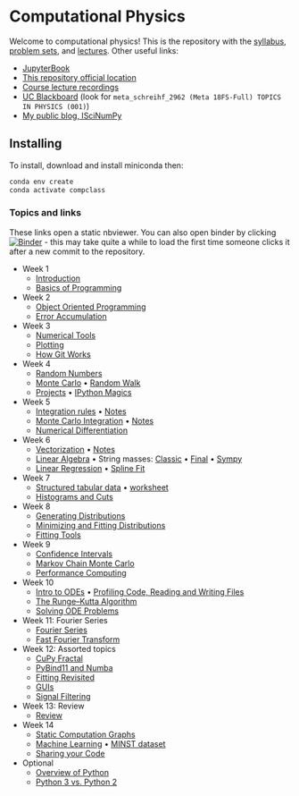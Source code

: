 # Computational Physics

Welcome to computational physics! This is the repository with the [syllabus](./syllabus/computational.md), [problem sets](./problems), and [lectures](./classes). Other useful links:

* [JupyterBook](https://henryiii.github.io/compclass)
* [This repository official location](https://github.com/henryiii/compclass)
* [Course lecture recordings](https://mailuc-my.sharepoint.com/:f:/g/personal/schreihf_ucmail_uc_edu/EgrKNRgtwTNEi6NGDOMFKZsBAmugjchAT-MetLXUszI_lg?e=Fd65aD)
* [UC Blackboard](https://canopy.uc.edu/) (look for `meta_schreihf_2962 (Meta 18FS-Full) TOPICS IN PHYSICS (001)`)
* [My public blog, ISciNumPy](https://iscinumpy.gitlab.io)


## Installing

To install, download and install miniconda then:

```bash
conda env create
conda activate compclass
```

### Topics and links

These links open a static nbviewer. You can also open binder by clicking [![Binder](https://mybinder.org/badge.svg)](https://mybinder.org/v2/gh/henryiii/compclass/master?urlpath=lab) - this may take quite a while to load the first time someone clicks it after a new commit to the repository.


* Week 1
    * [Introduction](https://nbviewer.jupyter.org/github/henryiii/compclass/blob/master/classes/week1/0_IntroductionAndLogin.ipynb)
    * [Basics of Programming](https://nbviewer.jupyter.org/github/henryiii/compclass/blob/master/classes/week1/1_ProgrammingBasics.ipynb)
* Week 2
    * [Object Oriented Programming](https://nbviewer.jupyter.org/github/henryiii/compclass/blob/master/classes/week2/0_ObjectOriented.ipynb)
    * [Error Accumulation](https://nbviewer.jupyter.org/github/henryiii/compclass/blob/master/classes/week2/1_errors.ipynb)
* Week 3
    * [Numerical Tools](https://nbviewer.jupyter.org/github/henryiii/compclass/blob/master/classes/week3/0_numerics.ipynb)
    * [Plotting](https://nbviewer.jupyter.org/github/henryiii/compclass/blob/master/classes/week3/1_plotting.ipynb)
    * [How Git Works](https://github.com/henryiii/compclass/blob/master/classes/week3/HowGitWorks2_0b.pdf)
* Week 4
    * [Random Numbers](https://nbviewer.jupyter.org/github/henryiii/compclass/blob/master/classes/week4/1_random_numbers.ipynb)
    * [Monte Carlo](https://nbviewer.jupyter.org/github/henryiii/compclass/blob/master/classes/week4/2_MC.ipynb)
      • [Random Walk](https://nbviewer.jupyter.org/github/henryiii/compclass/blob/master/classes/week4/RandomWalk.ipynb)
    * [Projects](https://nbviewer.jupyter.org/github/henryiii/compclass/blob/master/classes/week4/3_projects.ipynb)
      • [IPython Magics](https://nbviewer.jupyter.org/github/henryiii/compclass/blob/master/classes/week/IPythonMagics.ipynb)
* Week 5
    * [Integration rules](https://nbviewer.jupyter.org/github/henryiii/compclass/blob/master/classes/week5/1_integration.ipynb)
      • [Notes](https://github.com/henryiii/compclass/blob/master/classes/week5/Week5Day1.pdf)
    * [Monte Carlo Integration](https://nbviewer.jupyter.org/github/henryiii/compclass/blob/master/classes/week5/2_mcintegrate.ipynb)
      • [Notes](https://github.com/henryiii/compclass/blob/master/classes/week5/2_mcintegrate.pdf)
    * [Numerical Differentiation](https://nbviewer.jupyter.org/github/henryiii/compclass/blob/master/classes/week5/3_differentiation.ipynb)
* Week 6
    * [Vectorization](https://nbviewer.jupyter.org/github/henryiii/compclass/blob/master/classes/week6/1_vectorization.ipynb.ipynb)
      • [Notes](https://github.com/henryiii/compclass/blob/master/classes/week6/Week6Day1.pdf)
    * [Linear Algebra](https://nbviewer.jupyter.org/github/henryiii/compclass/blob/master/classes/week6/2_linearalgebra.ipynb.ipynb)
      • String masses:
      [Classic](https://nbviewer.jupyter.org/github/henryiii/compclass/blob/master/classes/week6/2_string_masses_classic.ipynb)
      • [Final](https://nbviewer.jupyter.org/github/henryiii/compclass/blob/master/classes/week6/2_string_masses_final.ipynb)
      • [Sympy](https://nbviewer.jupyter.org/github/henryiii/compclass/blob/master/classes/week6/2_string_masses_sympy.ipynb)
    * [Linear Regression](https://nbviewer.jupyter.org/github/henryiii/compclass/blob/master/classes/week6/3_fitting.ipynb)
      • [Spline Fit](https://nbviewer.jupyter.org/github/henryiii/compclass/blob/master/classes/week6/3_spline_fit.ipynb)
* Week 7
    * [Structured tabular data](https://nbviewer.jupyter.org/github/henryiii/compclass/blob/master/classes/week7/1_pandas.ipynb)
      • [worksheet](https://nbviewer.jupyter.org/github/henryiii/compclass/blob/master/classes/week7/1_worksheet.ipynb)
    * [Histograms and Cuts](https://nbviewer.jupyter.org/github/henryiii/compclass/blob/master/classes/week7/2_histograms_cuts.ipynb)
* Week 8
    * [Generating Distributions](https://nbviewer.jupyter.org/github/henryiii/compclass/blob/master/classes/week8/1_generation.ipynb)
    * [Minimizing and Fitting Distributions](https://nbviewer.jupyter.org/github/henryiii/compclass/blob/master/classes/week8/2_fitting.ipynb)
    * [Fitting Tools](https://nbviewer.jupyter.org/github/henryiii/compclass/blob/master/classes/week8/3_fittingtools.ipynb)
* Week 9
    * [Confidence Intervals](https://nbviewer.jupyter.org/github/henryiii/compclass/blob/master/classes/week9/1_confidence_intervals.ipynb)
    * [Markov Chain Monte Carlo](https://nbviewer.jupyter.org/github/henryiii/compclass/blob/master/classes/week9/2_mcmc.ipynb)
    * [Performance Computing](https://nbviewer.jupyter.org/github/henryiii/compclass/blob/master/classes/week9/3_performance.ipynb)
* Week 10
    * [Intro to ODEs](https://nbviewer.jupyter.org/github/henryiii/compclass/blob/master/classes/week10/1_ode.ipynb)
      • [Profiling Code, Reading and Writing Files](https://nbviewer.jupyter.org/github/henryiii/compclass/blob/master/classes/week10/1_pro_file.ipynb)
    * [The Runge–Kutta Algorithm](https://nbviewer.jupyter.org/github/henryiii/compclass/blob/master/classes/week10/2_rk.ipynb)
    * [Solving ODE Problems](https://nbviewer.jupyter.org/github/henryiii/compclass/blob/master/classes/week10/3_ode_problems.ipynb)
* Week 11: Fourier Series
    * [Fourier Series](https://nbviewer.jupyter.org/github/henryiii/compclass/blob/master/classes/week11/1_fourier_series.ipynb)
    * [Fast Fourier Transform](https://nbviewer.jupyter.org/github/henryiii/compclass/blob/master/classes/week11/2_FFT.ipynb)
* Week 12: Assorted topics
    * [CuPy Fractal](https://nbviewer.jupyter.org/github/henryiii/compclass/blob/master/classes/week12/0_CuPyFractal.ipynb)
    * [PyBind11 and Numba](https://nbviewer.jupyter.org/github/henryiii/compclass/blob/master/classes/week12/0_PyBindNumba.ipynb)
    * [Fitting Revisited](https://nbviewer.jupyter.org/github/henryiii/compclass/blob/master/classes/week12/1_fitting.ipynb)
    * [GUIs](https://nbviewer.jupyter.org/github/henryiii/compclass/blob/master/classes/week12/1_guis.ipynb)
    * [Signal Filtering](https://nbviewer.jupyter.org/github/henryiii/compclass/blob/master/classes/week12/2_signalfiltering.ipynb)
* Week 13: Review
    * [Review](https://nbviewer.jupyter.org/github/henryiii/compclass/blob/master/classes/week13/1_review.ipynb)
* Week 14
    * [Static Computation Graphs](https://nbviewer.jupyter.org/github/henryiii/compclass/blob/master/classes/week14/1_graphs.ipynb)
    * [Machine Learning](https://nbviewer.jupyter.org/github/henryiii/compclass/blob/master/classes/week14/2_ml.ipynb)
      • [MINST dataset](https://nbviewer.jupyter.org/github/henryiii/compclass/blob/master/classes/week14/2_MNIST.ipynb)
    * [Sharing your Code](https://nbviewer.jupyter.org/github/henryiii/compclass/blob/master/classes/week14/3_sharing.ipynb)
* Optional
    * [Overview of Python](https://nbviewer.jupyter.org/github/henryiii/compclass/blob/master/classes/optional/PythonOptionalOverview.ipynb)
    * [Python 3 vs. Python 2](https://nbviewer.jupyter.org/github/henryiii/compclass/blob/master/classes/optional/python3.ipynb)


